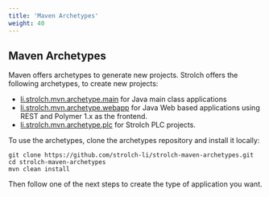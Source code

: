 ```yaml
---
title: 'Maven Archetypes'
weight: 40
---
```


## Maven Archetypes

Maven offers archetypes to generate new projects. Strolch offers the following archetypes, to create new projects:

* [li.strolch.mvn.archetype.main](/development/main-class-app) for Java main class applications
* [li.strolch.mvn.archetype.webapp](/development/web-app) for Java Web based applications using REST and Polymer 1.x as
  the frontend.
* [li.strolch.mvn.archetype.plc](/plc/example-set-up) for Strolch PLC projects.

To use the archetypes, clone the archetypes repository and install it locally:

```shell
git clone https://github.com/strolch-li/strolch-maven-archetypes.git
cd strolch-maven-archetypes
mvn clean install
```

Then follow one of the next steps to create the type of application you want.
